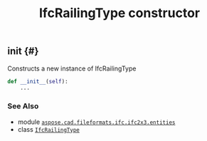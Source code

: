 ﻿---
title: IfcRailingType constructor
second_title: Aspose.CAD for Python via .NET API References
description: 
type: docs
weight: 10
url: /python-net/aspose.cad.fileformats.ifc.ifc2x3.entities/ifcrailingtype/__init__/
is_root: false
---

## __init__ {#}

Constructs a new instance of IfcRailingType



```python
def __init__(self):
    ...
```





### See Also
* module [`aspose.cad.fileformats.ifc.ifc2x3.entities`](../../)
* class [`IfcRailingType`](/cad/python-net/aspose.cad.fileformats.ifc.ifc2x3.entities/ifcrailingtype)

